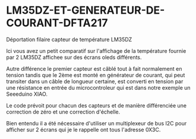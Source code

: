 # LM35DZ-ET-GENERATEUR-DE-COURANT-DFTA217
Déportation filaire capteur de température LM35DZ

Ici vous avez un petit comparatif sur l'affichage de la température fournie par 2 LM35DZ affichee sur des écrans oleds différents.

Autre différence le premier capteur est câblé tout à fait normalement en tension tandis que le 2ème est monté en générateur de courant, qui peut transiter dans un câble de longueur certaine, est converti en tension
par une résistance en entrée du microcontroleur qui est dans notre exemple un Seeeduino XIAO.

Le code prévoit pour chacun des capteurs et de manière différenciée une correction de zéro et une correction d'échelle.

Bien entendu il a été nécessaire d'utiliser un multiplexeur de bus I2C pour afficher sur 2 écrans qui je le rappelle ont tous l'adresse 0X3C.

